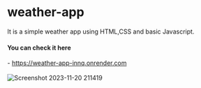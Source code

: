 # weather-app
It is a simple weather app  using HTML,CSS and basic Javascript.


<span><h4>You can check it here</h4> - https://weather-app-innq.onrender.com</span>
<br>
<br>
![Screenshot 2023-11-20 211419](https://github.com/AayushiChauhan152/weather-app/assets/96294707/8a2eaf87-7106-4e5b-ac56-1392011c4924)
